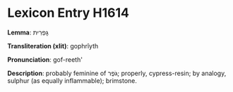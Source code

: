 # Lexicon Entry H1614

**Lemma**: גׇּפְרִית

**Transliteration (xlit)**: gophrîyth

**Pronunciation**: gof-reeth'

**Description**:
probably feminine of גֹּפֶר; properly, cypress-resin; by analogy, sulphur (as equally inflammable); brimstone.
